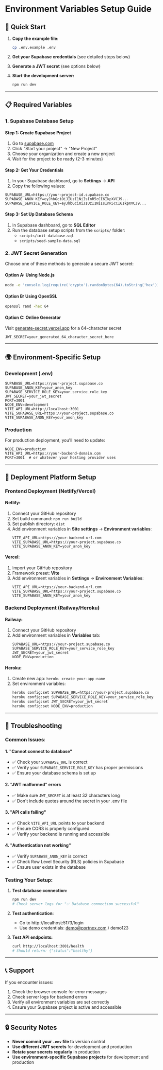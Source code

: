 # Environment Variables Setup Guide

## 🚀 Quick Start

1. **Copy the example file:**
   ```bash
   cp .env.example .env
   ```

2. **Get your Supabase credentials** (see detailed steps below)

3. **Generate a JWT secret** (see options below)

4. **Start the development server:**
   ```bash
   npm run dev
   ```

---

## 📋 Required Variables

### 1. **Supabase Database Setup**

#### Step 1: Create Supabase Project
1. Go to [supabase.com](https://supabase.com)
2. Click "Start your project" → "New Project"
3. Choose your organization and create a new project
4. Wait for the project to be ready (2-3 minutes)

#### Step 2: Get Your Credentials
1. In your Supabase dashboard, go to **Settings** → **API**
2. Copy the following values:

```env
SUPABASE_URL=https://your-project-id.supabase.co
SUPABASE_ANON_KEY=eyJhbGciOiJIUzI1NiIsInR5cCI6IkpXVCJ9...
SUPABASE_SERVICE_ROLE_KEY=eyJhbGciOiJIUzI1NiIsInR5cCI6IkpXVCJ9...
```

#### Step 3: Set Up Database Schema
1. In Supabase dashboard, go to **SQL Editor**
2. Run the database setup scripts from the `scripts/` folder:
   - `scripts/init-database.sql`
   - `scripts/seed-sample-data.sql`

### 2. **JWT Secret Generation**

Choose one of these methods to generate a secure JWT secret:

#### Option A: Using Node.js
```bash
node -e "console.log(require('crypto').randomBytes(64).toString('hex'))"
```

#### Option B: Using OpenSSL
```bash
openssl rand -hex 64
```

#### Option C: Online Generator
Visit [generate-secret.vercel.app](https://generate-secret.vercel.app/64) for a 64-character secret

```env
JWT_SECRET=your_generated_64_character_secret_here
```

---

## 🌍 Environment-Specific Setup

### **Development (.env)**
```env
SUPABASE_URL=https://your-project.supabase.co
SUPABASE_ANON_KEY=your_anon_key
SUPABASE_SERVICE_ROLE_KEY=your_service_role_key
JWT_SECRET=your_jwt_secret
PORT=3001
NODE_ENV=development
VITE_API_URL=http://localhost:3001
VITE_SUPABASE_URL=https://your-project.supabase.co
VITE_SUPABASE_ANON_KEY=your_anon_key
```

### **Production**
For production deployment, you'll need to update:

```env
NODE_ENV=production
VITE_API_URL=https://your-backend-domain.com
PORT=3001  # or whatever your hosting provider uses
```

---

## 🚀 Deployment Platform Setup

### **Frontend Deployment (Netlify/Vercel)**

#### Netlify:
1. Connect your GitHub repository
2. Set build command: `npm run build`
3. Set publish directory: `dist`
4. Add environment variables in **Site settings** → **Environment variables**:
   ```
   VITE_API_URL=https://your-backend-url.com
   VITE_SUPABASE_URL=https://your-project.supabase.co
   VITE_SUPABASE_ANON_KEY=your_anon_key
   ```

#### Vercel:
1. Import your GitHub repository
2. Framework preset: **Vite**
3. Add environment variables in **Settings** → **Environment Variables**:
   ```
   VITE_API_URL=https://your-backend-url.com
   VITE_SUPABASE_URL=https://your-project.supabase.co
   VITE_SUPABASE_ANON_KEY=your_anon_key
   ```

### **Backend Deployment (Railway/Heroku)**

#### Railway:
1. Connect your GitHub repository
2. Add environment variables in **Variables** tab:
   ```
   SUPABASE_URL=https://your-project.supabase.co
   SUPABASE_SERVICE_ROLE_KEY=your_service_role_key
   JWT_SECRET=your_jwt_secret
   NODE_ENV=production
   ```

#### Heroku:
1. Create new app: `heroku create your-app-name`
2. Set environment variables:
   ```bash
   heroku config:set SUPABASE_URL=https://your-project.supabase.co
   heroku config:set SUPABASE_SERVICE_ROLE_KEY=your_service_role_key
   heroku config:set JWT_SECRET=your_jwt_secret
   heroku config:set NODE_ENV=production
   ```

---

## 🔧 Troubleshooting

### Common Issues:

#### 1. **"Cannot connect to database"**
- ✅ Check your `SUPABASE_URL` is correct
- ✅ Verify your `SUPABASE_SERVICE_ROLE_KEY` has proper permissions
- ✅ Ensure your database schema is set up

#### 2. **"JWT malformed" errors**
- ✅ Make sure `JWT_SECRET` is at least 32 characters long
- ✅ Don't include quotes around the secret in your .env file

#### 3. **"API calls failing"**
- ✅ Check `VITE_API_URL` points to your backend
- ✅ Ensure CORS is properly configured
- ✅ Verify your backend is running and accessible

#### 4. **"Authentication not working"**
- ✅ Verify `SUPABASE_ANON_KEY` is correct
- ✅ Check Row Level Security (RLS) policies in Supabase
- ✅ Ensure user exists in the database

### Testing Your Setup:

1. **Test database connection:**
   ```bash
   npm run dev
   # Check server logs for "✅ Database connection successful"
   ```

2. **Test authentication:**
   - Go to http://localhost:5173/login
   - Use demo credentials: demo@portnox.com / demo123

3. **Test API endpoints:**
   ```bash
   curl http://localhost:3001/health
   # Should return: {"status":"healthy"}
   ```

---

## 📞 Support

If you encounter issues:
1. Check the browser console for error messages
2. Check server logs for backend errors
3. Verify all environment variables are set correctly
4. Ensure your Supabase project is active and accessible

---

## 🔒 Security Notes

- **Never commit your `.env` file** to version control
- **Use different JWT secrets** for development and production
- **Rotate your secrets regularly** in production
- **Use environment-specific Supabase projects** for development and production